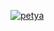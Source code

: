 

<a href="https://media.discordapp.net/attachments/474894433498824715/959145774434902026/banner.gif"><img src="https://media.discordapp.net/attachments/474894433498824715/959145774434902026/banner.gif" title="petya"/><a>
